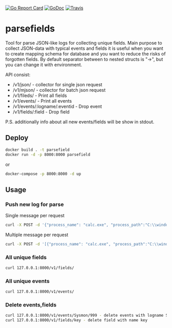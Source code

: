 [![Go Report Card](https://goreportcard.com/badge/github.com/MonaxGT/parsefields)](https://goreportcard.com/report/github.com/lastbackend/lastbackend)
[![GoDoc](https://godoc.org/github.com/MonaxGT/parsefields?status.png)](https://godoc.org/github.com/lastbackend/lastbackend)
[![Travis](https://travis-ci.org/MonaxGT/parsefields.svg?branch=master)](https://travis-ci.org/lastbackend/lastbackend)

# parsefields

Tool for parse JSON-like logs for collecting unique fields. Main purpose to collect JSON-data with typical events and fields it is useful when you want to create mapping schema for database and you want to reduce the risks of forgotten fields. 
By default separator between to nested structs is "->", but you can change it with environment.

API consist:

-  /v1/json/   - collector for single json request
-  /v1/mjson/  - collector for batch json request
-  /v1/fileds/ - Print all fields 
-  /v1/events/ - Print all events
-  /v1/events/:logname/:eventid - Drop event
-  /v1/fields/:field - Drop field

P.S. additionally info about all new events/fields will be show in stdout.

## Deploy

```sh
docker build . -t parsefield
docker run -d -p 8000:8000 parsefield
```

or 

```sh
docker-compose -p 8000:8000 -d up 
```

## Usage

### Push new log for parse

Single message per request

```sh
curl -X POST -d '{"process_name": "calc.exe", "process_path":"C:\\windows\\system32"}'  127.0.0.1:8000/v1/json/
```

Multiple message per request 

```sh
curl -X POST -d '[{"process_name": "calc.exe", "process_path":"C:\\windows\\system32"},{"process_image": "calc.exe", "process_path":"C:\\windows\\system32"},{"pid":"1"}]'  127.0.0.1:8000/v1/mjson/
```

### All unique fields

```sh
curl 127.0.0.1:8000/v1/fields/
```

### All unique events

```sh
curl 127.0.0.1:8000/v1/events/
```

### Delete events,fields

```sh
curl 127.0.0.1:8000/v1/events/Sysmon/999 - delete events with logname Sysmon and eventId 999
curl 127.0.0.1:8000/v1/fields/key - delete field with name key
```